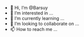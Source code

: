 - 👋 Hi, I’m @Barsuy
- 👀 I’m interested in ...
- 🌱 I’m currently learning ...
- 💞️ I’m looking to collaborate on ...
- 📫 How to reach me ...

<!---
Barsuy/Barsuy is a ✨ special ✨ repository because its `README.md` (this file) appears on your GitHub profile.
You can click the Preview link to take a look at your changes.
--->
